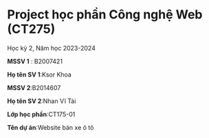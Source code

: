 # Project học phần Công nghệ Web (CT275)

Học kỳ 2, Năm học 2023-2024

**MSSV 1** : B2007421

**Họ tên SV 1**:Ksor Khoa

**MSSV 2**:B2014607

**Họ tên SV 2**:Nhan Vĩ Tài 

**Lớp học phần**:CT175-01

**Tên dự án**:Website bán xe ô tô

